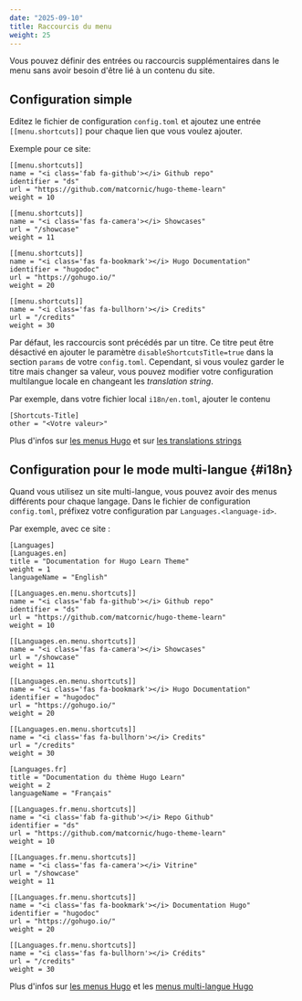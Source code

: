 ```yaml
---
date: "2025-09-10"
title: Raccourcis du menu
weight: 25
---
```


Vous pouvez définir des entrées ou raccourcis supplémentaires dans le menu sans avoir besoin d'être lié à un contenu du site.

## Configuration simple

Editez le fichier de configuration `config.toml` et ajoutez une entrée `[[menu.shortcuts]]` pour chaque lien que vous voulez ajouter.

Exemple pour ce site:

    [[menu.shortcuts]]
    name = "<i class='fab fa-github'></i> Github repo"
    identifier = "ds"
    url = "https://github.com/matcornic/hugo-theme-learn"
    weight = 10

    [[menu.shortcuts]]
    name = "<i class='fas fa-camera'></i> Showcases"
    url = "/showcase"
    weight = 11

    [[menu.shortcuts]]
    name = "<i class='fas fa-bookmark'></i> Hugo Documentation"
    identifier = "hugodoc"
    url = "https://gohugo.io/"
    weight = 20

    [[menu.shortcuts]]
    name = "<i class='fas fa-bullhorn'></i> Credits"
    url = "/credits"
    weight = 30

Par défaut, les raccourcis sont précédés par un titre. Ce titre peut être désactivé en ajouter le paramètre `disableShortcutsTitle=true` dans la section `params` de votre `config.toml`.
Cependant, si vous voulez garder le titre mais changer sa valeur, vous pouvez modifier votre configuration multilangue locale en changeant les _translation string_.

Par exemple, dans votre fichier local `i18n/en.toml`, ajouter le contenu

    [Shortcuts-Title]
    other = "<Votre valeur>"

Plus d'infos sur [les menus Hugo](https://gohugo.io/extras/menus/) et sur [les translations strings](https://gohugo.io/content-management/multilingual/#translation-of-strings)

## Configuration pour le mode multi-langue {#i18n}

Quand vous utilisez un site multi-langue, vous pouvez avoir des menus différents pour chaque langage. Dans le fichier de configuration `config.toml`, préfixez votre configuration par `Languages.<language-id>`.

Par exemple, avec ce site :

    [Languages]
    [Languages.en]
    title = "Documentation for Hugo Learn Theme"
    weight = 1
    languageName = "English"

    [[Languages.en.menu.shortcuts]]
    name = "<i class='fab fa-github'></i> Github repo"
    identifier = "ds"
    url = "https://github.com/matcornic/hugo-theme-learn"
    weight = 10

    [[Languages.en.menu.shortcuts]]
    name = "<i class='fas fa-camera'></i> Showcases"
    url = "/showcase"
    weight = 11

    [[Languages.en.menu.shortcuts]]
    name = "<i class='fas fa-bookmark'></i> Hugo Documentation"
    identifier = "hugodoc"
    url = "https://gohugo.io/"
    weight = 20

    [[Languages.en.menu.shortcuts]]
    name = "<i class='fas fa-bullhorn'></i> Credits"
    url = "/credits"
    weight = 30

    [Languages.fr]
    title = "Documentation du thème Hugo Learn"
    weight = 2
    languageName = "Français"

    [[Languages.fr.menu.shortcuts]]
    name = "<i class='fab fa-github'></i> Repo Github"
    identifier = "ds"
    url = "https://github.com/matcornic/hugo-theme-learn"
    weight = 10

    [[Languages.fr.menu.shortcuts]]
    name = "<i class='fas fa-camera'></i> Vitrine"
    url = "/showcase"
    weight = 11

    [[Languages.fr.menu.shortcuts]]
    name = "<i class='fas fa-bookmark'></i> Documentation Hugo"
    identifier = "hugodoc"
    url = "https://gohugo.io/"
    weight = 20

    [[Languages.fr.menu.shortcuts]]
    name = "<i class='fas fa-bullhorn'></i> Crédits"
    url = "/credits"
    weight = 30

Plus d'infos sur [les menus Hugo](https://gohugo.io/extras/menus/) et les [menus multi-langue Hugo](https://gohugo.io/content-management/multilingual/#menus)
